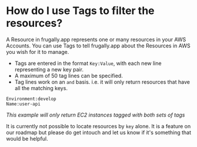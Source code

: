 # How do I use Tags to filter the resources?

A Resource in frugally.app represents one or many resources in your AWS Accounts. You can use Tags to tell frugally.app about the Resources in AWS you wish for it to manage.

- Tags are entered in the format `Key:Value`, with each new line representing a new key pair.
- A maximum of 50 tag lines can be specified.
- Tag lines work on an `and` basis. i.e. it will only return resources that have all the matching keys.

```
Environment:develop
Name:user-api
```
*This example will only return EC2 instances tagged with both sets of tags*


It is currently not possible to locate resources by `key` alone. It is a feature on our roadmap but please do get intouch and let us know if it's something that would be helpful.